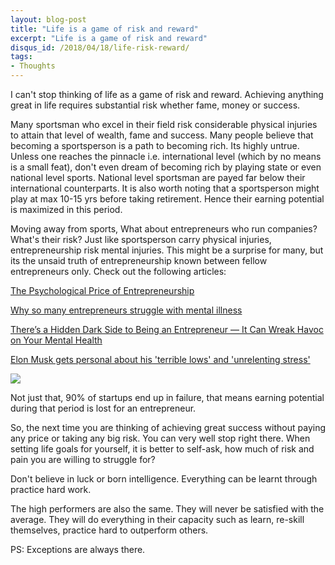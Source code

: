 ```yaml
---
layout: blog-post
title: "Life is a game of risk and reward"
excerpt: "Life is a game of risk and reward"
disqus_id: /2018/04/18/life-risk-reward/
tags:
- Thoughts
---
```


I can't stop thinking of life as a game of risk and reward. Achieving anything great in life requires substantial risk whether fame, money or success.

Many sportsman who excel in their field risk considerable physical injuries to attain that level of wealth, fame and success. Many people believe that becoming a sportsperson is a path to becoming rich. Its highly untrue. Unless one reaches the pinnacle i.e. international level (which by no means is a small feat), don't even dream of becoming rich by playing state or even national level sports. National level sportsman are payed far below their international counterparts. It is also worth noting that a sportsperson might play at max 10-15 yrs before taking retirement. Hence their earning potential is maximized in this period.

Moving away from sports, What about entrepreneurs who run companies? What's their risk? Just like sportsperson carry physical injuries, entrepreneurship risk mental injuries. This might be a surprise for many, but its the unsaid truth of entrepreneurship known between fellow entrepreneurs only. Check out the following articles:

[The Psychological Price of Entrepreneurship](https://www.inc.com/magazine/201309/jessica-bruder/psychological-price-of-entrepreneurship.html)

[Why so many entrepreneurs struggle with mental illness](https://www.theglobeandmail.com/report-on-business/small-business/startups/why-so-many-entrepreneurs-struggle-with-mental-illness/article30042089/)

[There’s a Hidden Dark Side to Being an Entrepreneur — It Can Wreak Havoc on Your Mental Health](https://www.huffingtonpost.com/amy-morin/entrepreneur-mental-health_b_6946718.html)

[Elon Musk gets personal about his 'terrible lows' and 'unrelenting stress'](https://www.marketwatch.com/story/elon-musk-admits-to-unrelenting-stress-says-he-may-be-bipolar-2017-07-31)

<img src="/images/elon_quote.png" />   
<p/>

  
Not just that, 90% of startups end up in failure, that means earning potential during that period is lost for an entrepreneur.

So, the next time you are thinking of achieving great success without paying any price or taking any big risk. You can very well stop right there. 
When setting life goals for yourself, it is better to self-ask, how much of risk and pain you are willing to struggle for?

Don't believe in luck or born intelligence. Everything can be learnt through practice hard work. 

The high performers are also the same. They will never be satisfied with the average. They will do everything in their capacity such as learn, re-skill themselves, practice hard to outperform others.

PS: Exceptions are always there.